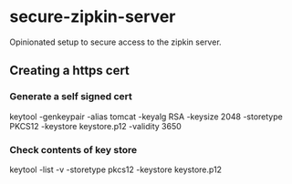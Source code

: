 # secure-zipkin-server
Opinionated setup to secure access to the zipkin server. 


## Creating a https cert

### Generate a self signed cert
keytool -genkeypair -alias tomcat -keyalg RSA -keysize 2048 -storetype PKCS12 -keystore keystore.p12 -validity 3650

### Check contents of key store 
keytool -list -v -storetype pkcs12 -keystore keystore.p12

